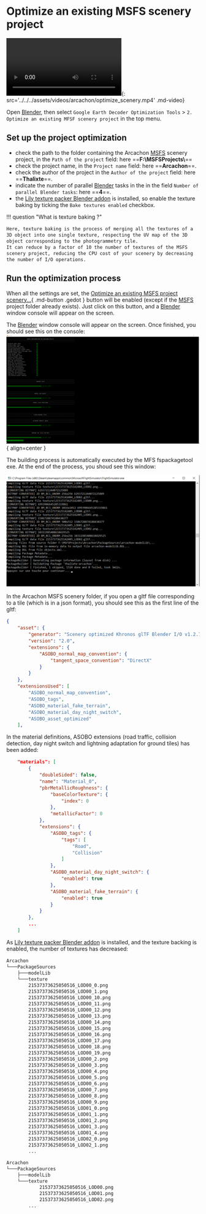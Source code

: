# Optimize an existing MSFS scenery project
![type:video](video.mp4){: src='../../../assets/videos/arcachon/optimize_scenery.mp4' .md-video}

Open [Blender][1], then select `Google Earth Decoder Optimization Tools` > `2. Optimize an existing MFSF scenery project` in the top menu.


## Set up the project optimization

* check the path to the folder containing the Arcachon [MSFS][2] scenery project, in the `Path of the project` field: here ==**F:\\MSFSProjects\\**==
* check the project name, in the `Project name` field: here ==**Arcachon**==.
* check the author of the project in the `Author of the project` field: here ==**Thalixte**==.
* indicate the number of parallel [Blender][1] tasks in the in the field `Number of parallel Blender tasks`: here ==**4**==.
* the [Lily texture packer Blender addon][3] is installed, so enable the texture baking by ticking the `Bake textures enabled` checkbox.

!!! question "What is texture baking ?"

    Here, texture baking is the process of merging all the textures of a 3D object into one single texture, respecting the UV map of the 3D object corresponding to the photogrammetry tile.
    It can reduce by a factor of 10 the number of textures of the MSFS scenery project, reducing the CPU cost of your scenery by decreasing the number of I/O operations.

## Run the optimization process

When all the settings are set, the [Optimize an existing MSFS project scenery...](javascript:void(0)){ .md-button .gedot } button will be enabled (except if the [MSFS][2] project folder already exists).
Just click on this button, and a [Blender][1] window console will appear on the screen.

The [Blender][1] window console will appear on the screen. Once finished, you should see this on the console:   
![Image title](../../../assets/images/optimize_scenery.png){ align=center }   

The building process is automatically executed by the MFS fspackagetool exe. At the end of the process, you shoud see this window:

![fspackagetools_build_completed.png](..%2F..%2Fassets%2Fimages%2Ffspackagetools_build_completed.png)

In the Arcachon MSFS scenery folder, if you open a gltf file corresponding to a tile (which is in a json format), you should see this as the first line of the gltf:
```json
{
    "asset": {
        "generator": "Scenery optimized Khronos glTF Blender I/O v1.2.75",
        "version": "2.0",
        "extensions": {
            "ASOBO_normal_map_convention": {
                "tangent_space_convention": "DirectX"
            }
        }
    },
    "extensionsUsed": [
        "ASOBO_normal_map_convention",
        "ASOBO_tags",
        "ASOBO_material_fake_terrain",
        "ASOBO_material_day_night_switch",
        "ASOBO_asset_optimized"
    ],
```

In the material definitions, ASOBO extensions (road traffic, collision detection, day night switch and lightning adaptation for ground tiles) has been added:
```json
    "materials": [
        {
            "doubleSided": false,
            "name": "Material_0",
            "pbrMetallicRoughness": {
                "baseColorTexture": {
                    "index": 0
                },
                "metallicFactor": 0
            },
            "extensions": {
                "ASOBO_tags": {
                    "tags": [
                        "Road",
                        "Collision"
                    ]
                },
                "ASOBO_material_day_night_switch": {
                    "enabled": true
                },
                "ASOBO_material_fake_terrain": {
                    "enabled": true
                }
            }
        },
        ...
    ]
```


As [Lily texture packer Blender addon][3] is installed, and the texture backing is enabled, the number of textures has decreased:


```title="before"
Arcachon
└───PackageSources
    ├───modelLib
    └───texture
        21537373625050516_LOD00_0.png
        21537373625050516_LOD00_1.png
        21537373625050516_LOD00_10.png
        21537373625050516_LOD00_11.png
        21537373625050516_LOD00_12.png
        21537373625050516_LOD00_13.png
        21537373625050516_LOD00_14.png
        21537373625050516_LOD00_15.png
        21537373625050516_LOD00_16.png
        21537373625050516_LOD00_17.png
        21537373625050516_LOD00_18.png
        21537373625050516_LOD00_19.png
        21537373625050516_LOD00_2.png
        21537373625050516_LOD00_3.png
        21537373625050516_LOD00_4.png
        21537373625050516_LOD00_5.png
        21537373625050516_LOD00_6.png
        21537373625050516_LOD00_7.png
        21537373625050516_LOD00_8.png
        21537373625050516_LOD00_9.png
        21537373625050516_LOD01_0.png
        21537373625050516_LOD01_1.png
        21537373625050516_LOD01_2.png
        21537373625050516_LOD01_3.png
        21537373625050516_LOD01_4.png
        21537373625050516_LOD02_0.png
        21537373625050516_LOD02_1.png
        ...
```

```title="after"
Arcachon
└───PackageSources
    ├───modelLib
    └───texture
            21537373625050516_LOD00.png
            21537373625050516_LOD01.png
            21537373625050516_LOD02.png
        ...
```

[1]:https://www.[Blender][1].org/
[2]:https://www.flightsimulator.com/
[3]: https://eliemichel.gumroad.com/l/DFExj